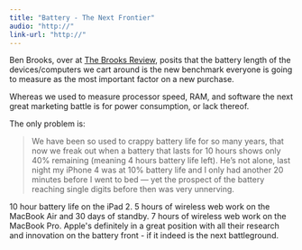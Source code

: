 ```yaml
---
title: "Battery - The Next Frontier"
audio: "http://"
link-url: "http://"
---
```

<p>Ben Brooks, over at <a href="http://brooksreview.net/2011/04/bullet-point/">The Brooks Review</a>, posits that the battery length of the devices/computers we cart around is the new benchmark everyone is going to measure as the most important factor on a new purchase.</p>
<p>Whereas we used to measure processor speed, RAM, and software the next great marketing battle is for power consumption, or lack thereof.</p>
<p>The only problem is:</p>
<blockquote><p>We have been so used to crappy battery life for so many years, that now we freak out when a battery that lasts for 10 hours shows only 40% remaining (meaning 4 hours battery life left). He’s not alone, last night my iPhone 4 was at 10% battery life and I only had another 20 minutes before I went to bed — yet the prospect of the battery reaching single digits before then was very unnerving.</p></blockquote>
<p>10 hour battery life on the iPad 2. 5 hours of wireless web work on the MacBook Air and 30 days of standby. 7 hours of wireless web work on the MacBook Pro. Apple's definitely in a great position with all their research and innovation on the battery front - if it indeed is the next battleground.</p>
